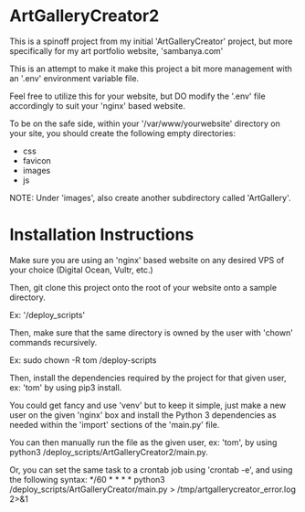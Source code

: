 # ArtGalleryCreator2
This is a spinoff project from my initial 'ArtGalleryCreator' project, but more specifically for my art portfolio website, 'sambanya.com'

This is an attempt to make it make this project a bit more management with an '.env' environment variable file.

Feel free to utilize this for your website, but DO modify the '.env' file accordingly to suit your 'nginx' based website.

To be on the safe side, within your '/var/www/yourwebsite' directory on your site, you should create the following empty directories:
- css    
- favicon
- images 
- js

NOTE: Under 'images', also create another subdirectory called 'ArtGallery'.

# Installation Instructions
Make sure you are using an 'nginx' based website on any desired VPS of your choice (Digital Ocean, Vultr, etc.)

Then, git clone this project onto the root of your website onto a sample directory.

Ex: '/deploy_scripts'

Then, make sure that the same directory is owned by the user with 'chown' commands recursively.

Ex: sudo chown -R tom /deploy-scripts 

Then, install the dependencies required by the project for that given user, ex: 'tom' by using pip3 install.

You could get fancy and use 'venv' but to keep it simple, just make a new user on the given 'nginx' box and install the Python 3 dependencies as needed within the 'import' sections of the 'main.py' file.

You can then manually run the file as the given user, ex: 'tom', by using python3 /deploy_scripts/ArtGalleryCreator2/main.py.

Or, you can set the same task to a crontab job using 'crontab -e', and using the following syntax:
*/60 * * * * python3 /deploy_scripts/ArtGalleryCreator/main.py > /tmp/artgallerycreator_error.log 2>&1
